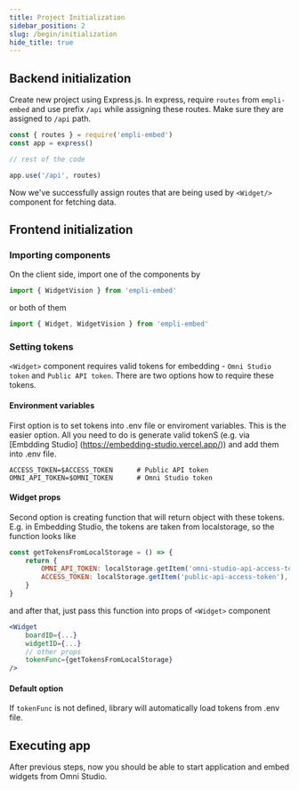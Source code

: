 ```yaml
---
title: Project Initialization
sidebar_position: 2
slug: /begin/initialization
hide_title: true
---
```


## Backend initialization

Create new project using Express.js. In express, require `routes` from `empli-embed` and use prefix `/api` while assigning these routes. Make sure they are assigned to `/api` path.

```javascript
const { routes } = require('empli-embed')
const app = express()

// rest of the code

app.use('/api', routes)
```

Now we've successfully assign routes that are being used by `<Widget/>` component for fetching data.

## Frontend initialization

### Importing components

On the client side, import one of the components by

```jsx
import { WidgetVision } from 'empli-embed'
```

or both of them

```jsx
import { Widget, WidgetVision } from 'empli-embed'
```

### Setting tokens

`<Widget>` component requires valid tokens for embedding - `Omni Studio token` and `Public API token`. There are two options how to require these tokens.

#### Environment variables

First option is to set tokens into .env file or enviroment variables. This is the easier option. All you need to do is generate valid tokenS (e.g. via [Embdding Studio] (https://embedding-studio.vercel.app/)) and add them into .env file.

```.env title=".env"
ACCESS_TOKEN=$ACCESS_TOKEN      # Public API token
OMNI_API_TOKEN=$OMNI_TOKEN      # Omni Studio token
```

#### Widget props

Second option is creating function that will return object with these tokens. E.g. in Embedding Studio, the tokens are taken from localstorage, so the function looks like

```jsx title="Creating object with tokens"
const getTokensFromLocalStorage = () => {
	return {
		OMNI_API_TOKEN: localStorage.getItem('omni-studio-api-access-token'),
		ACCESS_TOKEN: localStorage.getItem('public-api-access-token'),
	}
}
```

and after that, just pass this function into props of `<Widget>` component

```jsx title="Usage"
<Widget
    boardID={...}
    widgetID={...}
    // other props
    tokenFunc={getTokensFromLocalStorage}
/>
```

#### Default option

If `tokenFunc` is not defined, library will automatically load tokens from .env file.

## Executing app

After previous steps, now you should be able to start application and embed widgets from Omni Studio.
